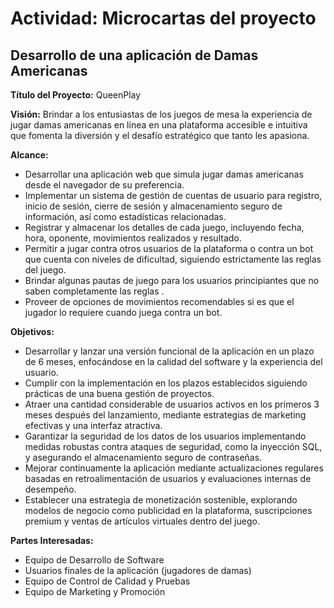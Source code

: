 # Actividad: Microcartas del proyecto

## Desarrollo de una aplicación de Damas Americanas

**Título del Proyecto:** QueenPlay

**Visión:** Brindar a los entusiastas de los juegos de mesa la experiencia de jugar damas americanas en línea en una plataforma accesible e intuitiva que fomenta la diversión y el desafío estratégico que tanto les apasiona.

**Alcance:**

- Desarrollar una aplicación web que simula jugar damas americanas desde el navegador de su preferencia.
- Implementar un sistema de gestión de cuentas de usuario para registro, inicio de sesión, cierre de sesión y almacenamiento seguro de información, así como estadísticas relacionadas.
- Registrar y almacenar los detalles de cada juego, incluyendo fecha, hora, oponente, movimientos realizados y resultado.
- Permitir a jugar contra otros usuarios de la plataforma o contra un bot que cuenta con niveles de dificultad, siguiendo estrictamente las reglas del juego.
- Brindar algunas pautas de juego para los usuarios principiantes que no saben completamente las reglas .
- Proveer de opciones de movimientos recomendables si es que el jugador lo requiere cuando juega contra un bot.

  
**Objetivos:**

- Desarrollar y lanzar una versión funcional de la aplicación en un plazo de 6 meses, enfocándose en la calidad del software y la experiencia del usuario.
- Cumplir con la implementación en los plazos establecidos siguiendo prácticas de una buena gestión de proyectos.
- Atraer una cantidad considerable de usuarios activos en los primeros 3 meses después del lanzamiento, mediante estrategias de marketing efectivas y una interfaz atractiva.
- Garantizar la seguridad de los datos de los usuarios implementando medidas robustas contra ataques de seguridad, como la inyección SQL, y asegurando el almacenamiento seguro de contraseñas.
- Mejorar continuamente la aplicación mediante actualizaciones regulares basadas en retroalimentación de usuarios y evaluaciones internas de desempeño.
- Establecer una estrategia de monetización sostenible, explorando modelos de negocio como publicidad en la plataforma, suscripciones premium y ventas de artículos virtuales dentro del juego.


**Partes Interesadas:**

- Equipo de Desarrollo de Software
- Usuarios finales de la aplicación (jugadores de damas)
- Equipo de Control de Calidad y Pruebas
- Equipo de Marketing y Promoción
